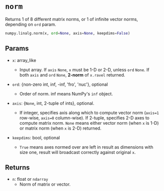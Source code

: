 # `norm`

Returns 1 of 8 different matrix norms, or 1 of infinite vector norms, depending on `ord` param.

```python
numpy.linalg.norm(x, ord=None, axis=None, keepdims=False)
```

## Params

* `x`: array_like
  * Input array. If `axis` `None`, `x` must be 1-D or 2-D, unless `ord` `None`. If both `axis` and `ord` `None`, **2-norm** of `x.ravel` returned.
* `ord`: {non-zero int, inf, -inf, 'fro', 'nuc'}, optional
  * Order of norm. inf means NumPy's `inf` object.
* `axis`: {`None`, int, 2-tuple of ints}, optional.
  * If integer, specifies axis along which to compute vector norm (`axis=1` row-wise, `axis=0` column-wise). If 2-tuple, specifies 2-D axes to compute matrix norm. `None` means either vector norm (when `x` is 1-D) or matrix norm (when `x` is 2-D) returned.

* `keepdims`: bool, optional
  * `True` means axes normed over are left in result as dimensions with size one, result will broadcast correctly against original `x`.

## Returns

* `n`: float or `ndarray`
  * Norm of matrix or vector.
